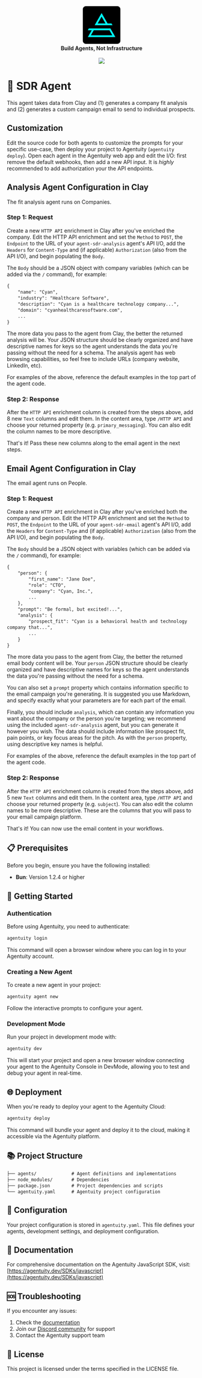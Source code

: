 <div align="center">
    <img src="https://raw.githubusercontent.com/agentuity/cli/refs/heads/main/.github/Agentuity.png" alt="Agentuity" width="100"/> <br/>
    <strong>Build Agents, Not Infrastructure</strong> <br/>
    <br/>
        <a target="_blank" href="https://app.agentuity.com/deploy" alt="Agentuity">
            <img src="https://app.agentuity.com/img/deploy.svg" /> 
        </a>
    <br />
</div>

# 🤖 SDR Agent

This agent takes data from Clay and (1) generates a company fit analysis and (2) generates a custom campaign email to send to individual prospects.

## Customization

Edit the source code for both agents to customize the prompts for your specific use-case, then deploy your project to Agentuity (`agentuity deploy`). Open each agent in the Agentuity web app and edit the I/O: first remove the default webhooks, then add a new API input. It is _highly_ recommended to add authorization your the API endpoints.

## Analysis Agent Configuration in Clay

The fit analysis agent runs on Companies.

### Step 1: Request

Create a new `HTTP API` enrichment in Clay after you've enriched the company. Edit the HTTP API enrichment and set the `Method` to `POST`, the `Endpoint` to the URL of your `agent-sdr-analysis` agent's API I/O, add the `Headers` for `Content-Type` and (if applicable) `Authorization` (also from the API I/O), and begin populating the `Body`.

The `Body` should be a JSON object with company variables (which can be added via the `/` command), for example:

```
{
    "name": "Cyan",
    "industry": "Healthcare Software",
    "description": "Cyan is a healthcare technology company...",
    "domain": "cyanhealthcaresoftware.com",
    ...
}
```

The more data you pass to the agent from Clay, the better the returned analysis will be. Your JSON structure should be clearly organized and have descriptive names for keys so the agent understands the data you're passing without the need for a schema. The analysis agent has web browsing capabilities, so feel free to include URLs (company website, LinkedIn, etc).

For examples of the above, reference the default examples in the top part of the agent code.

### Step 2: Response

After the `HTTP API` enrichment column is created from the steps above, add 8 new `Text` columns and edit them. In the content area, type `/HTTP API` and choose your returned property (e.g. `primary_messaging`). You can also edit the column names to be more descriptive.

That's it! Pass these new columns along to the email agent in the next steps.

## Email Agent Configuration in Clay

The email agent runs on People.

### Step 1: Request

Create a new `HTTP API` enrichment in Clay after you've enriched both the company and person. Edit the HTTP API enrichment and set the `Method` to `POST`, the `Endpoint` to the URL of your `agent-sdr-email` agent's API I/O, add the `Headers` for `Content-Type` and (if applicable) `Authorization` (also from the API I/O), and begin populating the `Body`.

The `Body` should be a JSON object with variables (which can be added via the `/` command), for example:

```
{
    "person": {
        "first_name": "Jane Doe",
        "role": "CTO",
        "company": "Cyan, Inc.",
        ...
    },
    "prompt": "Be formal, but excited!...",
    "analysis": {
        "prospect_fit": "Cyan is a behavioral health and technology company that...",
        ...
    }
}
```

The more data you pass to the agent from Clay, the better the returned email body content will be. Your `person` JSON structure should be clearly organized and have descriptive names for keys so the agent understands the data you're passing without the need for a schema.

You can also set a `prompt` property which contains information specific to the email campaign you're generating. It is suggested you use Markdown, and specify exactly what your parameters are for each part of the email.

Finally, you should include `analysis`, which can contain any information you want about the company or the person you're targeting; we recommend using the included `agent-sdr-analysis` agent, but you can generate it however you wish. The data should include information like prospect fit, pain points, or key focus areas for the pitch. As with the `person` property, using descriptive key names is helpful.

For examples of the above, reference the default examples in the top part of the agent code.

### Step 2: Response

After the `HTTP API` enrichment column is created from the steps above, add 5 new `Text` columns and edit them. In the content area, type `/HTTP API` and choose your returned property (e.g. `subject`). You can also edit the column names to be more descriptive. These are the columns that you will pass to your email campaign platform.

That's it! You can now use the email content in your workflows.

## 📋 Prerequisites

Before you begin, ensure you have the following installed:

- **Bun**: Version 1.2.4 or higher

## 🚀 Getting Started

### Authentication

Before using Agentuity, you need to authenticate:

```bash
agentuity login
```

This command will open a browser window where you can log in to your Agentuity account.

### Creating a New Agent

To create a new agent in your project:

```bash
agentuity agent new
```

Follow the interactive prompts to configure your agent.

### Development Mode

Run your project in development mode with:

```bash
agentuity dev
```

This will start your project and open a new browser window connecting your agent to the Agentuity Console in DevMode, allowing you to test and debug your agent in real-time.

## 🌐 Deployment

When you're ready to deploy your agent to the Agentuity Cloud:

```bash
agentuity deploy
```

This command will bundle your agent and deploy it to the cloud, making it accessible via the Agentuity platform.

## 📚 Project Structure

```
├── agents/             # Agent definitions and implementations
├── node_modules/       # Dependencies
├── package.json        # Project dependencies and scripts
└── agentuity.yaml      # Agentuity project configuration
```

## 🔧 Configuration

Your project configuration is stored in `agentuity.yaml`. This file defines your agents, development settings, and deployment configuration.

## 📖 Documentation

For comprehensive documentation on the Agentuity JavaScript SDK, visit:
[https://agentuity.dev/SDKs/javascript](https://agentuity.dev/SDKs/javascript)

## 🆘 Troubleshooting

If you encounter any issues:

1. Check the [documentation](https://agentuity.dev/SDKs/javascript)
2. Join our [Discord community](https://discord.gg/agentuity) for support
3. Contact the Agentuity support team

## 📝 License

This project is licensed under the terms specified in the LICENSE file.
